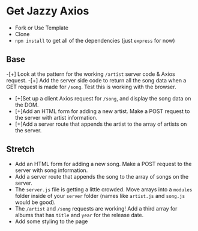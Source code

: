 # Get Jazzy Axios

- Fork or Use Template
- Clone
- `npm install` to get all of the dependencies (just `express` for now)

## Base

-[+] Look at the pattern for the working `/artist` server code & Axios request. -[+] Add the server side code to return all the song data when a GET request is made for `/song`. Test this is working with the browser.

- [+]Set up a client Axios request for `/song`, and display the song data on the DOM.
- [+]Add an HTML form for adding a new artist. Make a POST request to the server with artist information.
- [+]Add a server route that appends the artist to the array of artists on the server.

## Stretch

- Add an HTML form for adding a new song. Make a POST request to the server with song information.
- Add a server route that appends the song to the array of songs on the server.
- The `server.js` file is getting a little crowded. Move arrays into a `modules` folder inside of your `server` folder (names like `artist.js` and `song.js` would be good).
- The `/artist` and `/song` requests are working! Add a third array for albums that has `title` and `year` for the release date.
- Add some styling to the page
